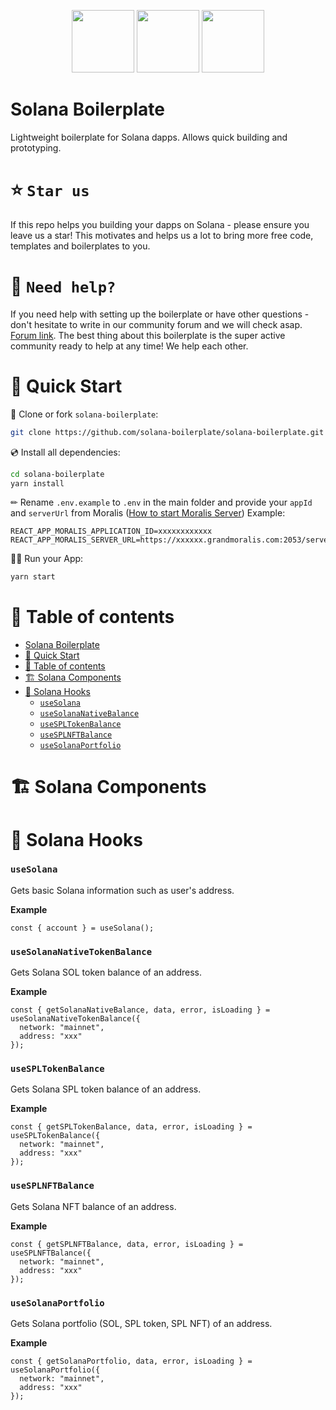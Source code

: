 <p align="center">
  <img src="https://moralis.io/wp-content/uploads/2021/04/Moralis-Logo.svg" style="height: 100px;" />
  <img src="https://cdn2.iconfinder.com/data/icons/ios-7-icons/50/plus-512.png" style="height: 100px;" />
  <img src="https://solana.com/_next/image?url=%2F_next%2Fstatic%2Fmedia%2FsolanaLogoMark.17260911.svg&w=128&q=75" style="height: 100px;"/>
</p>

# Solana Boilerplate
Lightweight boilerplate for Solana dapps. Allows quick building and prototyping.

# ⭐️ `Star us`
If this repo helps you building your dapps on Solana - please ensure you leave us a star! This motivates and helps us a lot to bring more free code, templates and boilerplates to you. 

# 🤝 `Need help?`
If you need help with setting up the boilerplate or have other questions - don't hesitate to write in our community forum and we will check asap. [Forum link](https://forum.moralis.io/t/solana-boilerplate-questions/8637). The best thing about this boilerplate is the super active community ready to help at any time! We help each other.

# 🚀 Quick Start

📄 Clone or fork `solana-boilerplate`:
```sh
git clone https://github.com/solana-boilerplate/solana-boilerplate.git
```
💿 Install all dependencies:
```sh
cd solana-boilerplate
yarn install 
```
✏ Rename `.env.example` to `.env` in the main folder and provide your `appId` and `serverUrl` from Moralis ([How to start Moralis Server](https://docs.moralis.io/moralis-server/getting-started/create-a-moralis-server)) 
Example:
```tsx
REACT_APP_MORALIS_APPLICATION_ID=xxxxxxxxxxxx
REACT_APP_MORALIS_SERVER_URL=https://xxxxxx.grandmoralis.com:2053/server
```
🚴‍♂️ Run your App:
```sh
yarn start
```

# 🧭 Table of contents

- [Solana Boilerplate](#solana-boilerplate)
- [🚀 Quick Start](#-quick-start)
- [🧭 Table of contents](#-table-of-contents)
- [🏗 Solana Components](#-solana-components)
- [🧰 Solana Hooks](#-solana-hooks)
  - [`useSolana`](#usesolana)
  - [`useSolanaNativeBalance`](#usesolananativebalance)
  - [`useSPLTokenBalance`](#usespltokenbalance)
  - [`useSPLNFTBalance`](#usesplnftbalance)
  - [`useSolanaPortfolio`](#usesolanaportfolio)

# 🏗 Solana Components

# 🧰 Solana Hooks

### `useSolana`

Gets basic Solana information such as user's address.

**Example**

```tsx
const { account } = useSolana();
```

### `useSolanaNativeTokenBalance`

Gets Solana SOL token balance of an address.

**Example**

```tsx
const { getSolanaNativeBalance, data, error, isLoading } = useSolanaNativeTokenBalance({
  network: "mainnet",
  address: "xxx"
});
```

### `useSPLTokenBalance`

Gets Solana SPL token balance of an address.

**Example**

```tsx
const { getSPLTokenBalance, data, error, isLoading } = useSPLTokenBalance({
  network: "mainnet",
  address: "xxx"
});
```

### `useSPLNFTBalance`

Gets Solana NFT balance of an address.

**Example**

```tsx
const { getSPLNFTBalance, data, error, isLoading } = useSPLNFTBalance({
  network: "mainnet",
  address: "xxx"
});
```

### `useSolanaPortfolio`

Gets Solana portfolio (SOL, SPL token, SPL NFT) of an address.

**Example**

```tsx
const { getSolanaPortfolio, data, error, isLoading } = useSolanaPortfolio({
  network: "mainnet",
  address: "xxx"
});
```

